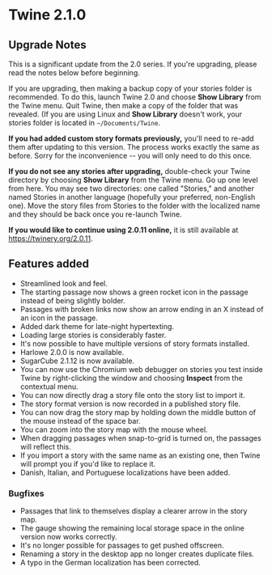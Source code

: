 # Twine 2.1.0

## Upgrade Notes

This is a significant update from the 2.0 series. If you're upgrading, please read the notes below before beginning.

If you are upgrading, then making a backup copy of your stories folder is recommended. To do this, launch Twine 2.0 and choose **Show Library** from the Twine menu. Quit Twine, then make a copy of the folder that was revealed. (If you are using Linux and **Show Library** doesn't work, your stories folder is located in `~/Documents/Twine`.

**If you had added custom story formats previously,** you'll need to re-add them after updating to this version. The process works exactly the same as before. Sorry for the inconvenience -- you will only need to do this once.

**If you do not see any stories after upgrading,** double-check your Twine directory by choosing **Show Library** from the Twine menu. Go up one level from here. You may see two directories: one called "Stories," and another named Stories in another language (hopefully your preferred, non-English one). Move the story files from Stories to the folder with the localized name and they should be back once you re-launch Twine.

**If you would like to continue using 2.0.11 online,** it is still available at <https://twinery.org/2.0.11>.

## Features added

- Streamlined look and feel.
- The starting passage now shows a green rocket icon in the passage instead of being slightly bolder.
- Passages with broken links now show an arrow ending in an X instead of an icon in the passage.
- Added dark theme for late-night hypertexting.
- Loading large stories is considerably faster.
- It's now possible to have multiple versions of story formats installed.
- Harlowe 2.0.0 is now available.
- SugarCube 2.1.12 is now available.
- You can now use the Chromium web debugger on stories you test inside Twine by right-clicking the window and choosing **Inspect** from the contextual menu.
- You can now directly drag a story file onto the story list to import it.
- The story format version is now recorded in a published story file.
- You can now drag the story map by holding down the middle button of the mouse instead of the space bar.
- You can zoom into the story map with the mouse wheel.
- When dragging passages when snap-to-grid is turned on, the passages will reflect this.
- If you import a story with the same name as an existing one, then Twine will prompt you if you'd like to replace it.
- Danish, Italian, and Portuguese localizations have been added.

### Bugfixes

- Passages that link to themselves display a clearer arrow in the story map.
- The gauge showing the remaining local storage space in the online version now works correctly.
- It's no longer possible for passages to get pushed offscreen.
- Renaming a story in the desktop app no longer creates duplicate files.
- A typo in the German localization has been corrected.
